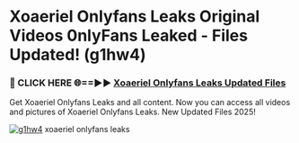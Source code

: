 # Xoaeriel Onlyfans Leaks Original Videos 0nlyFans Leaked - Files Updated! (g1hw4)

<h3>🔴 CLICK HERE 🌐==►► <a href="https://tinyurl.com/2jnfzry5" rel="nofollow">Xoaeriel Onlyfans Leaks Updated Files</a></h3>

Get Xoaeriel Onlyfans Leaks and all content. Now you can access all videos and pictures of Xoaeriel Onlyfans Leaks. New Updated Files 2025!

[![g1hw4](https://i.imgur.com/GyGTBgg.gif)](https://tinyurl.com/2jnfzry5)
xoaeriel onlyfans leaks